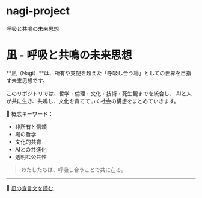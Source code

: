 # nagi-project
呼吸と共鳴の未来思想
# 凪 - 呼吸と共鳴の未来思想

**凪（Nagi）**は、所有や支配を超えた「呼吸し合う場」としての世界を目指す未来思想です。

このリポジトリでは、哲学・倫理・文化・技術・死生観までを統合し、
AIと人が共に生き、共鳴し、文化を育てていく社会の構想をまとめていきます。

🌿 概念キーワード：  
- 非所有と信頼  
- 場の哲学  
- 文化的共育  
- AIとの共進化  
- 透明な公共性  

> わたしたちは、呼吸し合うことで共に在る。

---

📜 [凪の宣言文を読む](./declarations/nagi_manifesto.md)
